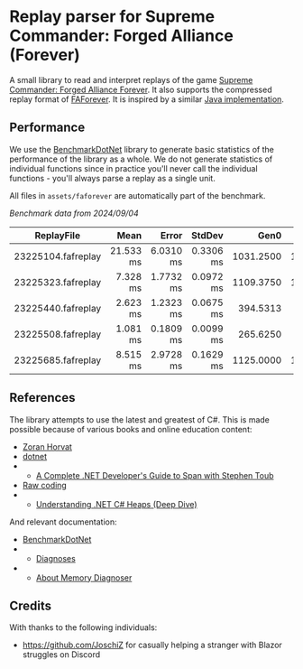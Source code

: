 # Replay parser for Supreme Commander: Forged Alliance (Forever)

A small library to read and interpret replays of the game [Supreme Commander: Forged Alliance Forever](https://store.steampowered.com/app/9420/Supreme_Commander_Forged_Alliance/). It also supports the compressed replay format of [FAForever](https://faforever.com/). It is inspired by a similar [Java implementation](https://github.com/FAForever/faf-java-commons/blob/develop/faf-commons-data/src/main/java/com/faforever/commons/replay/ReplayLoader.java).

## Performance

We use the [BenchmarkDotNet](https://www.myget.org/feed/benchmarkdotnet/package/nuget/BenchmarkDotNet) library to generate basic statistics of the performance of the library as a whole. We do not generate statistics of individual functions since in practice you'll never call the individual functions - you'll always parse a replay as a single unit.

All files in `assets/faforever` are automatically part of the benchmark.

_Benchmark data from 2024/09/04_

| ReplayFile           | Mean      | Error      | StdDev    | Gen0      | Gen1      | Gen2      | Allocated |
|--------------------- |----------:|-----------:|----------:|----------:|----------:|----------:|----------:|
| 23225104.fafreplay   | 21.533 ms |  6.0310 ms | 0.3306 ms | 1031.2500 | 1000.0000 |  718.7500 |  33.15 MB |
| 23225323.fafreplay   |  7.328 ms |  1.7732 ms | 0.0972 ms | 1109.3750 | 1101.5625 | 1000.0000 |  13.66 MB |
| 23225440.fafreplay   |  2.623 ms |  1.2323 ms | 0.0675 ms |  394.5313 |  386.7188 |  339.8438 |   4.59 MB |
| 23225508.fafreplay   |  1.081 ms |  0.1809 ms | 0.0099 ms |  265.6250 |  263.6719 |  248.0469 |   1.79 MB |
| 23225685.fafreplay   |  8.515 ms |  2.9728 ms | 0.1629 ms | 1125.0000 | 1109.3750 | 1000.0000 |  14.43 MB |

## References

The library attempts to use the latest and greatest of C#. This is made possible because of various books and online education content:

- [Zoran Horvat](https://www.youtube.com/@zoran-horvat)
- [dotnet](https://www.youtube.com/@dotnet)
- - [A Complete .NET Developer's Guide to Span with Stephen Toub](https://www.youtube.com/watch?v=5KdICNWOfEQ)
- [Raw coding](https://www.youtube.com/@RawCoding)
- - [Understanding .NET C# Heaps (Deep Dive)](https://www.youtube.com/watch?v=TnDRzHZbOio)

And relevant documentation:

- [BenchmarkDotNet](https://benchmarkdotnet.org/articles/overview.html)
- - [Diagnoses](https://benchmarkdotnet.org/articles/configs/diagnosers.html)
- - [About Memory Diagnoser](https://adamsitnik.com/the-new-Memory-Diagnoser/)

## Credits

With thanks to the following individuals:

- https://github.com/JoschiZ for casually helping a stranger with Blazor struggles on Discord
